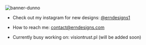 ![banner-dunno](https://user-images.githubusercontent.com/63167644/194417782-57a7d523-39a8-4c95-a3e5-293e705c75c6.png)

 - Check out my instagram for new designs: [@erndesigns1](https://www.instagram.com/erndesigns1/)

-  How to reach me: contact@erndesigns.com

-  Currently busy working on: visiontrust.pl (will be added soon)
